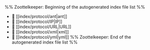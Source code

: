 %% Zoottelkeeper: Beginning of the autogenerated index file list  %%
- 📄 [[index/protocol/ant|ant]]
- 📄 [[index/protocol/IP|IP]]
- 📄 [[index/protocol/URL|URL]]
- 📄 [[index/protocol/xml|xml]]
- 📄 [[index/protocol/yml|yml]]
%% Zoottelkeeper: End of the autogenerated index file list  %%
